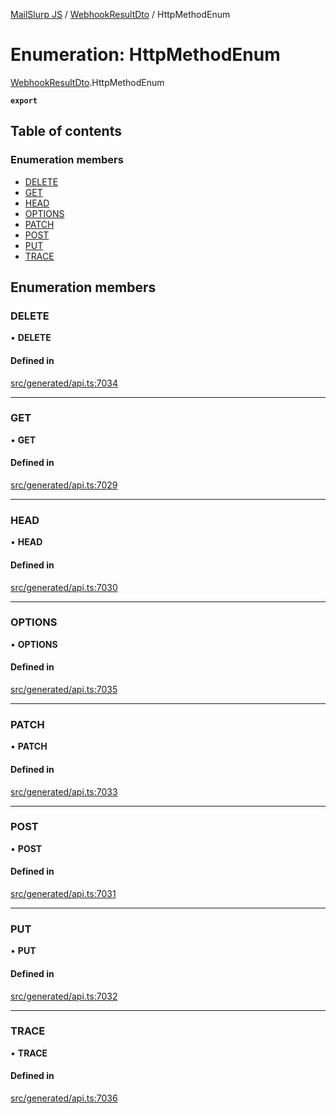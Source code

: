[MailSlurp JS](../README.md) / [WebhookResultDto](../modules/WebhookResultDto.md) / HttpMethodEnum

# Enumeration: HttpMethodEnum

[WebhookResultDto](../modules/WebhookResultDto.md).HttpMethodEnum

**`export`**

## Table of contents

### Enumeration members

- [DELETE](WebhookResultDto.HttpMethodEnum.md#delete)
- [GET](WebhookResultDto.HttpMethodEnum.md#get)
- [HEAD](WebhookResultDto.HttpMethodEnum.md#head)
- [OPTIONS](WebhookResultDto.HttpMethodEnum.md#options)
- [PATCH](WebhookResultDto.HttpMethodEnum.md#patch)
- [POST](WebhookResultDto.HttpMethodEnum.md#post)
- [PUT](WebhookResultDto.HttpMethodEnum.md#put)
- [TRACE](WebhookResultDto.HttpMethodEnum.md#trace)

## Enumeration members

### DELETE

• **DELETE**

#### Defined in

[src/generated/api.ts:7034](https://github.com/mailslurp/mailslurp-client/blob/004c609/src/generated/api.ts#L7034)

___

### GET

• **GET**

#### Defined in

[src/generated/api.ts:7029](https://github.com/mailslurp/mailslurp-client/blob/004c609/src/generated/api.ts#L7029)

___

### HEAD

• **HEAD**

#### Defined in

[src/generated/api.ts:7030](https://github.com/mailslurp/mailslurp-client/blob/004c609/src/generated/api.ts#L7030)

___

### OPTIONS

• **OPTIONS**

#### Defined in

[src/generated/api.ts:7035](https://github.com/mailslurp/mailslurp-client/blob/004c609/src/generated/api.ts#L7035)

___

### PATCH

• **PATCH**

#### Defined in

[src/generated/api.ts:7033](https://github.com/mailslurp/mailslurp-client/blob/004c609/src/generated/api.ts#L7033)

___

### POST

• **POST**

#### Defined in

[src/generated/api.ts:7031](https://github.com/mailslurp/mailslurp-client/blob/004c609/src/generated/api.ts#L7031)

___

### PUT

• **PUT**

#### Defined in

[src/generated/api.ts:7032](https://github.com/mailslurp/mailslurp-client/blob/004c609/src/generated/api.ts#L7032)

___

### TRACE

• **TRACE**

#### Defined in

[src/generated/api.ts:7036](https://github.com/mailslurp/mailslurp-client/blob/004c609/src/generated/api.ts#L7036)
